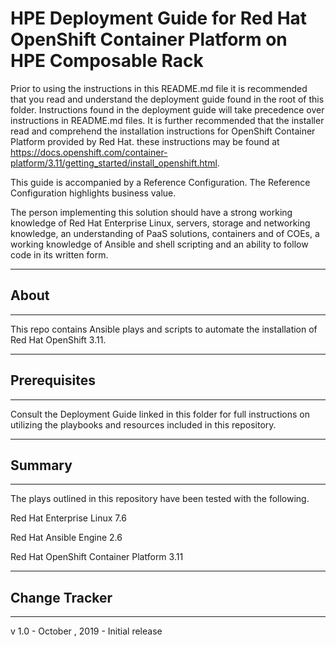 # HPE Deployment Guide for Red Hat OpenShift Container Platform on HPE Composable Rack

Prior to using the instructions in this README.md file it is recommended that you read and understand the deployment guide found in the root of this folder. Instructions found in the deployment guide will take precedence over instructions in README.md files. It is further recommended that the installer read and comprehend the installation instructions for OpenShift Container Platform provided by Red Hat. these instructions may be found at https://docs.openshift.com/container-platform/3.11/getting_started/install_openshift.html.

This guide is accompanied by a Reference Configuration. The Reference Configuration highlights business value. 

The person implementing this solution should have a strong working knowledge of Red Hat Enterprise Linux, servers, storage and networking knowledge, an understanding of PaaS solutions, containers and of COEs, a working knowledge of Ansible and shell scripting and an ability to follow code in its written form. 

________________________________________
## About ##
________________________________________

This repo contains Ansible plays and scripts to automate the installation of Red Hat OpenShift 3.11.

________________________________________
## Prerequisites ##
________________________________________

Consult the Deployment Guide linked in this folder for full instructions on utilizing the playbooks and resources included in this repository.

________________________________________
## Summary ##
________________________________________
The plays outlined in this repository have been tested with the following.

Red Hat Enterprise Linux 7.6

Red Hat Ansible Engine 2.6

Red Hat OpenShift Container Platform 3.11

________________________________________
## Change Tracker ##
________________________________________
v 1.0 - October , 2019 - Initial release
